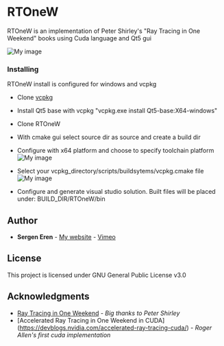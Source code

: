 # RTOneW
RTOneW is an implementation of Peter Shirley's "Ray Tracing in One Weekend" books using Cuda language and Qt5 gui   

![My image](https://github.com/sergeneren/RTOneW/blob/master/img/Main.JPG)


### Installing

RTOneW install is configured for windows and vcpkg

- Clone [vcpkg](https://github.com/Microsoft/vcpkg)  
- Install Qt5 base with vcpkg  "vcpkg.exe install Qt5-base:X64-windows" 
- Clone RTOneW 
- With cmake gui select source dir as source and create a build dir

- Configure with x64 platform and choose to specify toolchain platform
![My image](https://github.com/sergeneren/RTOneW/blob/master/img/step_1.JPG)


- Select your vcpkg_directory/scripts/buildsytems/vcpkg.cmake file 
![My image](https://github.com/sergeneren/RTOneW/blob/master/img/step_2.JPG)


- Configure and generate visual studio solution. Built files will be placed under: BUILD_DIR/RTOneW/bin


## Author

* **Sergen Eren** - [My website](https://sergeneren.com) - [Vimeo](https://vimeo.com/sergeneren)

## License
This project is licensed under GNU General Public License v3.0

## Acknowledgments
* [Ray Tracing in One Weekend](http://in1weekend.blogspot.com/2016/01/ray-tracing-in-one-weekend.html) - *Big thanks to Peter Shirley*
* [Accelerated Ray Tracing in One Weekend in CUDA] (https://devblogs.nvidia.com/accelerated-ray-tracing-cuda/) - *Roger Allen's first cuda implementation* 
